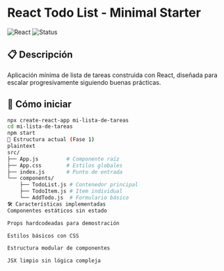 
# React Todo List - Minimal Starter

![React](https://img.shields.io/badge/react-%2320232a.svg?style=for-the-badge&logo=react&logoColor=%2361DAFB)
![Status](https://img.shields.io/badge/status-phase_1_basic_components-blue)

## 📋 Descripción
Aplicación mínima de lista de tareas construida con React, diseñada para escalar progresivamente siguiendo buenas prácticas.

## 🚀 Cómo iniciar
```bash
npx create-react-app mi-lista-de-tareas 
cd mi-lista-de-tareas
npm start
🧩 Estructura actual (Fase 1)
plaintext
src/
├── App.js         # Componente raíz
├── App.css        # Estilos globales
├── index.js       # Punto de entrada
└── components/
    ├── TodoList.js # Contenedor principal
    ├── TodoItem.js # Item individual
    └── AddTodo.js  # Formulario básico
🛠 Características implementadas
Componentes estáticos sin estado

Props hardcodeadas para demostración

Estilos básicos con CSS

Estructura modular de componentes

JSX limpio sin lógica compleja
